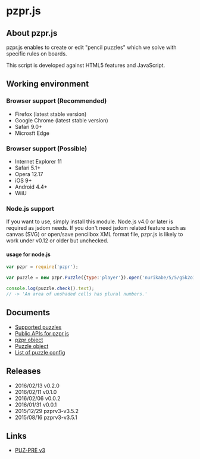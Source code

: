 # pzpr.js

## About pzpr.js

pzpr.js enables to create or edit "pencil puzzles" which we solve with specific rules on boards.

This script is developed against HTML5 features and JavaScript.

## Working environment

### Browser support (Recommended)
* Firefox (latest stable version)
* Google Chrome (latest stable version)
* Safari 9.0+
* Microsft Edge

### Browser support (Possible)
* Internet Explorer 11
* Safari 5.1+
* Opera 12.17
* iOS 9+
* Android 4.4+
* WiiU

### Node.js support

If you want to use, simply install this module. Node.js v4.0 or later is required as jsdom needs.
If you don't need jsdom related feature such as canvas (SVG) or open/save pencilbox XML format file, pzpr.js is likely to work under v0.12 or older but unchecked.

#### usage for node.js

```js
var pzpr = require('pzpr');

var puzzle = new pzpr.Puzzle({type:'player'}).open('nurikabe/5/5/g5k2o1k3g');

console.log(puzzle.check().text);
// -> 'An area of unshaded cells has plural numbers.'
```

## Documents
* [Supported puzzles](https://github.com/sabo2/pzprjs/blob/master/docs/SupportedPuzzles.md)
* [Public APIs for pzpr.js](https://github.com/sabo2/pzprjs/blob/master/docs/PublicAPI.md)
* [pzpr object](https://github.com/sabo2/pzprjs/blob/master/docs/pzpr.md)
* [Puzzle object](https://github.com/sabo2/pzprjs/blob/master/docs/Puzzle.md)
* [List of puzzle config](https://github.com/sabo2/pzprjs/blob/master/docs/Config.md)

## Releases
* 2016/02/13 v0.2.0
* 2016/02/11 v0.1.0
* 2016/02/06 v0.0.2
* 2016/01/31 v0.0.1
* 2015/12/29 pzprv3-v3.5.2
* 2015/08/16 pzprv3-v3.5.1

## Links
* [PUZ-PRE v3](http://pzv.jp/index_en.html)
